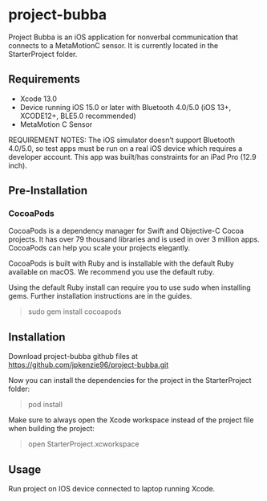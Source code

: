 # project-bubba

Project Bubba is an iOS application for nonverbal communication that connects to a MetaMotionC sensor. It is currently located in the StarterProject folder.

## Requirements

- Xcode 13.0
- Device running iOS 15.0 or later with Bluetooth 4.0/5.0 (iOS 13+, XCODE12+, BLE5.0 recommended)
- MetaMotion C Sensor

REQUIREMENT NOTES:
The iOS simulator doesn’t support Bluetooth 4.0/5.0, so test apps must be run on a real iOS device which requires a developer account. This app was built/has constraints for an iPad Pro (12.9 inch).

## Pre-Installation
### CocoaPods
CocoaPods is a dependency manager for Swift and Objective-C Cocoa projects. It has over 79 thousand libraries and is used in over 3 million apps. CocoaPods can help you scale your projects elegantly.

CocoaPods is built with Ruby and is installable with the default Ruby available on macOS. We recommend you use the default ruby.

Using the default Ruby install can require you to use sudo when installing gems. Further installation instructions are in the guides.

>sudo gem install cocoapods

## Installation

Download project-bubba github files at https://github.com/jpkenzie96/project-bubba.git

Now you can install the dependencies for the project in the StarterProject folder:

>pod install

Make sure to always open the Xcode workspace instead of the project file when building the project:

>open StarterProject.xcworkspace

## Usage

Run project on IOS device connected to laptop running Xcode.

